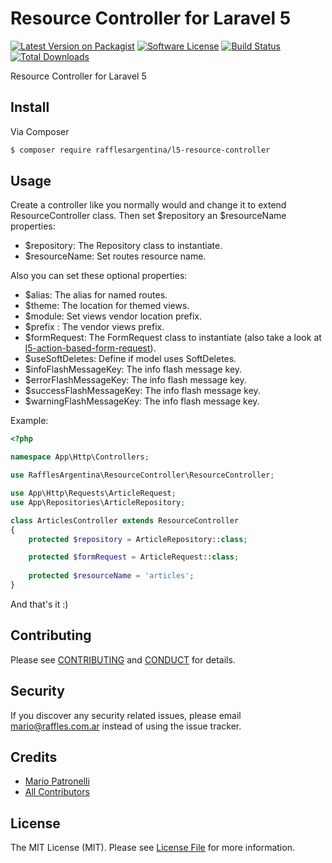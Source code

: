 # Resource Controller for Laravel 5

[![Latest Version on Packagist][ico-version]][link-packagist]
[![Software License][ico-license]](LICENSE.md)
[![Build Status][ico-travis]][link-travis]
[![Total Downloads][ico-downloads]][link-downloads]

Resource Controller for Laravel 5

## Install

Via Composer

``` bash
$ composer require rafflesargentina/l5-resource-controller
```

## Usage

Create a controller like you normally would and change it to extend ResourceController class. Then set $repository an $resourceName properties:

- $repository: The Repository class to instantiate.
- $resourceName: Set routes resource name.

Also you can set these optional properties:

- $alias: The alias for named routes.
- $theme: The location for themed views.
- $module: Set views vendor location prefix.
- $prefix : The vendor views prefix.
- $formRequest: The FormRequest class to instantiate (also take a look at [l5-action-based-form-request][link-abfr]).
- $useSoftDeletes: Define if model uses SoftDeletes.
- $infoFlashMessageKey: The info flash message key.
- $errorFlashMessageKey: The info flash message key.
- $successFlashMessageKey: The info flash message key.
- $warningFlashMessageKey: The info flash message key.

Example:

```php
<?php

namespace App\Http\Controllers;

use RafflesArgentina\ResourceController\ResourceController;

use App\Http\Requests\ArticleRequest;
use App\Repositories\ArticleRepository;

class ArticlesController extends ResourceController
{
    protected $repository = ArticleRepository::class;

    protected $formRequest = ArticleRequest::class;
    
    protected $resourceName = 'articles';
}
```
And that's it :)

## Contributing

Please see [CONTRIBUTING](CONTRIBUTING.md) and [CONDUCT](CONDUCT.md) for details.

## Security

If you discover any security related issues, please email mario@raffles.com.ar instead of using the issue tracker.

## Credits

- [Mario Patronelli][link-author]
- [All Contributors][link-contributors]

## License

The MIT License (MIT). Please see [License File](LICENSE.md) for more information.

[ico-version]: https://img.shields.io/packagist/v/rafflesargentina/l5-resource-controller.svg?style=flat-square
[ico-license]: https://img.shields.io/badge/license-MIT-brightgreen.svg?style=flat-square
[ico-travis]: https://img.shields.io/travis/rafflesargentina/l5-resource-controller/master.svg?style=flat-square
[ico-downloads]: https://img.shields.io/packagist/dt/rafflesargentina/l5-resource-controller.svg?style=flat-square

[link-packagist]: https://packagist.org/packages/rafflesargentina/l5-resource-controller
[link-travis]: https://travis-ci.org/rafflesargentina/l5-resource-controller
[link-downloads]: https://packagist.org/packages/rafflesargentina/l5-resource-controller
[link-author]: https://github.com/patronelli87
[link-contributors]: ../../contributors
[link-abfr]: https://github.com/rafflesargentina/l5-action-based-form-request
